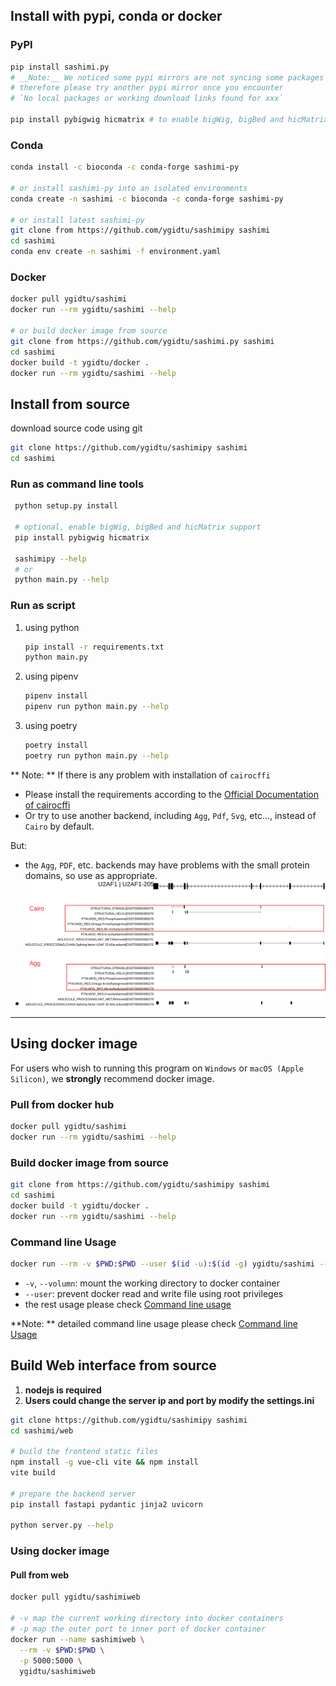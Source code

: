 
## Install with pypi, conda or docker

### PyPI

```bash
pip install sashimi.py
# __Note:__ We noticed some pypi mirrors are not syncing some packages we depend on, 
# therefore please try another pypi mirror once you encounter 
# `No local packages or working download links found for xxx`

pip install pybigwig hicmatrix # to enable bigWig, bigBed and hicMatrix support
```

### Conda

```bash
conda install -c bioconda -c conda-forge sashimi-py

# or install sashimi-py into an isolated environments
conda create -n sashimi -c bioconda -c conda-forge sashimi-py

# or install latest sashimi-py  
git clone from https://github.com/ygidtu/sashimipy sashimi
cd sashimi
conda env create -n sashimi -f environment.yaml
```

### Docker

```bash
docker pull ygidtu/sashimi
docker run --rm ygidtu/sashimi --help

# or build docker image from source
git clone from https://github.com/ygidtu/sashimi.py sashimi
cd sashimi
docker build -t ygidtu/docker .
docker run --rm ygidtu/sashimi --help
```

## Install from source

download source code using git
```bash
git clone https://github.com/ygidtu/sashimipy sashimi
cd sashimi
```

### Run as command line tools

```bash
 python setup.py install

 # optional, enable bigWig, bigBed and hicMatrix support
 pip install pybigwig hicmatrix
 
 sashimipy --help
 # or
 python main.py --help
```

### Run as script

1. using python
    ```bash
    pip install -r requirements.txt
    python main.py
    ```

2. using pipenv
    ```bash
    pipenv install
    pipenv run python main.py --help
    ```

3. using poetry
    ```bash
    poetry install
    poetry run python main.py --help
    ```

** Note: **
If there is any problem with installation of `cairocffi`

- Please install the requirements according to the [Official Documentation of cairocffi](https://cairocffi.readthedocs.io/en/stable/overview.html)
- Or try to use another backend, including `Agg`, `Pdf`, `Svg`, etc..., instead of `Cairo` by default.

But:
- the `Agg`, `PDF`, etc. backends may have problems with the small protein domains, so use as appropriate.
- ![](imgs/cmd/1.svg)

---

## Using docker image

For users who wish to running this program on `Windows` or `macOS (Apple Silicon)`, we **strongly** recommend docker image.

### Pull from docker hub
```bash
docker pull ygidtu/sashimi
docker run --rm ygidtu/sashimi --help
```

### Build docker image from source
```bash
git clone from https://github.com/ygidtu/sashimipy sashimi
cd sashimi
docker build -t ygidtu/docker .
docker run --rm ygidtu/sashimi --help
```

### Command line Usage

```bash
docker run --rm -v $PWD:$PWD --user $(id -u):$(id -g) ygidtu/sashimi --help
```

- `-v`, `--volumn`: mount the working directory to docker container
- `--user`: prevent docker read and write file using root privileges
- the rest usage please check [Command line usage](./command.md)

**Note: ** detailed command line usage please check [Command line Usage](./command.md)


## Build Web interface from source

1. **nodejs is required**
2. **Users could change the server ip and port by modify the settings.ini**

```bash
git clone https://github.com/ygidtu/sashimipy sashimi
cd sashimi/web

# build the frontend static files
npm install -g vue-cli vite && npm install
vite build

# prepare the backend server
pip install fastapi pydantic jinja2 uvicorn

python server.py --help
```


### Using docker image

#### Pull from web

```bash
docker pull ygidtu/sashimiweb

# -v map the current working directory into docker containers
# -p map the outer port to inner port of docker container
docker run --name sashimiweb \
  --rm -v $PWD:$PWD \
  -p 5000:5000 \
  ygidtu/sashimiweb 
```